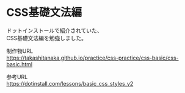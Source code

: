 # CSS基礎文法編

ドットインストールで紹介されていた、  
CSS基礎文法編を勉強しました。

制作物URL  
https://takashitanaka.github.io/practice/css-practice/css-basic/css-basic.html

参考URL  
https://dotinstall.com/lessons/basic_css_styles_v2
